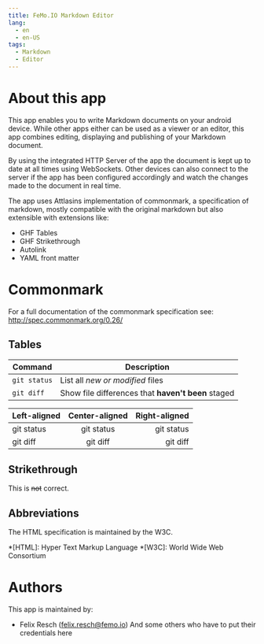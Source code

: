 ```yaml
---
title: FeMo.IO Markdown Editor
lang:
  - en
  - en-US
tags:
  - Markdown
  - Editor
---
```


# About this app

This app enables you to write Markdown documents on your android device. While other apps either
 can be used as a viewer or an editor, this app combines editing, displaying and publishing of
 your Markdown document.

By using the integrated HTTP Server of the app the document is kept up to date at all times using
WebSockets. Other devices can also connect to the server if the app has been configured accordingly
and watch the changes made to the document in real time.

The app uses Attlasins implementation of commonmark, a specification of markdown, mostly compatible
with the original markdown but also extensible with extensions like:

* GHF Tables
* GHF Strikethrough
* Autolink
* YAML front matter

# Commonmark

For a full documentation of the commonmark specification see: http://spec.commonmark.org/0.26/

## Tables

| Command | Description |
| --- | --- |
| `git status` | List all *new or modified* files |
| `git diff` | Show file differences that **haven't been** staged |

| Left-aligned | Center-aligned | Right-aligned |
| :---         |     :---:      |          ---: |
| git status   | git status     | git status    |
| git diff     | git diff       | git diff      |

## Strikethrough

This is ~~not~~ correct.

## Abbreviations

The HTML specification
is maintained by the W3C.

*[HTML]: Hyper Text Markup Language
*[W3C]:  World Wide Web Consortium

# Authors

This app is maintained by:

* Felix Resch (felix.resch@femo.io)
And some others who have to put their credentials here